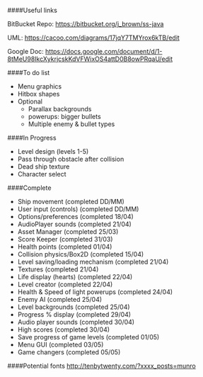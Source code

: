 ####Useful links

BitBucket Repo: https://bitbucket.org/j_brown/ss-java

UML: https://cacoo.com/diagrams/17jqY7TMYrox6kTB/edit

Google Doc: https://docs.google.com/document/d/1-8tMeU98IkcXykrjcskKdVFWixOS4attD0B8owPRqaU/edit

####To do list

- Menu graphics
- Hitbox shapes
- Optional
	- Parallax backgrounds
	- powerups: bigger bullets
	- Multiple enemy & bullet types

####In Progress

- Level design (levels 1-5)
- Pass through obstacle after collision
- Dead ship texture
- Character select

####Complete
- Ship movement (completed DD/MM)
- User input (controls) (completed DD/MM)
- Options/preferences (completed 18/04)
- AudioPlayer sounds (completed 21/04)
- Asset Manager (completed 25/03)
- Score Keeper (completed 31/03)
- Health points (completed 01/04)
- Collision physics/Box2D (completed 15/04)
- Level saving/loading mechanism (completed 21/04)
- Textures (completed 21/04)
- Life display (hearts) (completed 22/04)
- Level creator (completed 22/04)
- Health & Speed of light powerups (completed 24/04)
- Enemy AI (completed 25/04)
- Level backgrounds (completed 25/04)
- Progress % display (completed 29/04)
- Audio player sounds (completed 30/04)
- High scores (completed 30/04)
- Save progress of game levels (completed 01/05)
- Menu GUI (completed 03/05)
- Game changers (completed 05/05)

####Potential fonts
http://tenbytwenty.com/?xxxx_posts=munro
